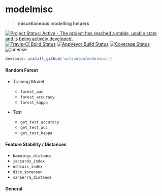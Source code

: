 
# modelmisc

>__miscellaneous modelling helpers__

[![Project Status: Active - The project has reached a stable, usable state and is being actively developed.](http://www.repostatus.org/badges/latest/active.svg)](http://www.repostatus.org/#active) [![Travis-CI Build Status](https://travis-ci.org/wilsontom/modelmisc.svg?branch=master)](https://travis-ci.org/wilsontom/modelmisc) [![AppVeyor Build Status](https://ci.appveyor.com/api/projects/status/github/wilsontom/modelmisc?branch=master&svg=true)](https://ci.appveyor.com/project/wilsontom/modelmisc) [![Coverage Status](https://img.shields.io/codecov/c/github/wilsontom/modelmisc/master.svg)](https://codecov.io/github/wilsontom/modelmisc?branch=master) ![License](https://img.shields.io/badge/license-GNU%20GPL%20v3.0-blue.svg "GNU GPL v3.0")


```R
devtools::install_github('wilsontom/modelmisc')
```


#### Random Forest

* Training Model
  - `forest_auc`
  - `forest_accuracy`
  - `forest_kappa`

* Test
  - `get_test_accuracy`
  - `get_test_auc`
  - `get_test_kappa`


#### Feature Stability / Distances
 * `hammings_distance`
 * `jaccards_index`
 * `ochiais_index`
 * `dice_sorensen`
 * `canberra_distance`


#### General
